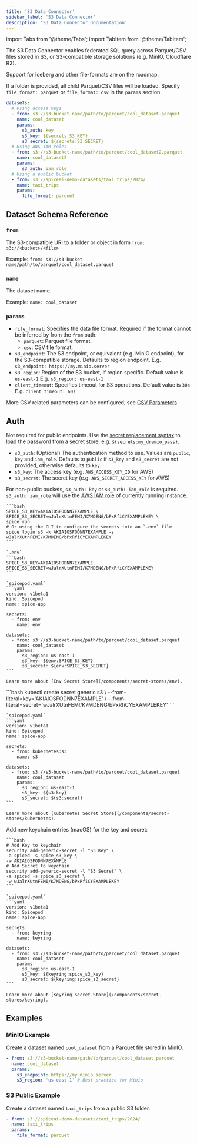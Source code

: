 ```yaml
---
title: 'S3 Data Connector'
sidebar_label: 'S3 Data Connector'
description: 'S3 Data Connector Documentation'
---
```


import Tabs from '@theme/Tabs';
import TabItem from '@theme/TabItem';

The S3 Data Connector enables federated SQL query across Parquet/CSV files stored in S3, or S3-compatible storage solutions (e.g. MinIO, Cloudflare R2).

Support for Iceberg and other file-formats are on the roadmap.

If a folder is provided, all child Parquet/CSV files will be loaded. Specify `file_format: parquet` or `file_format: csv` in the `params` section.

```yaml
datasets:
  # Using access keys
  - from: s3://s3-bucket-name/path/to/parquet/cool_dataset.parquet
    name: cool_dataset
    params:
      s3_auth: key
      s3_key: ${secrets:S3_KEY}
      s3_secret: ${secrets:S3_SECRET}
  # Using AWS IAM roles
  - from: s3://s3-bucket-name/path/to/parquet/cool_dataset2.parquet
    name: cool_dataset2
    params:
      s3_auth: iam_role
  # Using a public bucket
  - from: s3://spiceai-demo-datasets/taxi_trips/2024/
    name: taxi_trips
    params:
      file_format: parquet
```

## Dataset Schema Reference

### `from`

The S3-compatible URI to a folder or object in form `from: s3://<bucket>/<file>`

Example: `from: s3://s3-bucket-name/path/to/parquet/cool_dataset.parquet`

### `name`

The dataset name.

Example: `name: cool_dataset`

### `params`

- `file_format`: Specifies the data file format. Required if the format cannot be inferred by from the `from` path.
  - `parquet`: Parquet file format.
  - `csv`: CSV file format.
- `s3_endpoint`: The S3 endpoint, or equivalent (e.g. MinIO endpoint), for the S3-compatible storage. Defaults to region endpoint. E.g. `s3_endpoint: https://my.minio.server`
- `s3_region`: Region of the S3 bucket, if region specific. Default value is `us-east-1` E.g. `s3_region: us-east-1`
- `client_timeout`: Specifies timeout for S3 operations. Default value is `30s` E.g. `client_timeout: 60s`

More CSV related parameters can be configured, see [CSV Parameters](/reference/file_format.md#csv)

## Auth

Not required for public endpoints. Use the [secret replacement syntax](../secret-stores/index.md) to load the password from a secret store, e.g. `${secrets:my_dremio_pass}`.

- `s3_auth`: (Optional) The authentication method to use. Values are `public`, `key` and `iam_role`. Defaults to `public` if `s3_key` and `s3_secret` are not provided, otherwise defaults to `key`.
- `s3_key`: The access key (e.g. `AWS_ACCESS_KEY_ID` for AWS)
- `s3_secret`: The secret key (e.g. `AWS_SECRET_ACCESS_KEY` for AWS)

For non-public buckets, `s3_auth: key` or `s3_auth: iam_role` is required. `s3_auth: iam_role` will use the [AWS IAM role](https://docs.aws.amazon.com/AWSEC2/latest/UserGuide/iam-roles-for-amazon-ec2.html) of currently running instance.

<Tabs>
  <TabItem value="env" label="Env">

    ```bash
    SPICE_S3_KEY=AKIAIOSFODNN7EXAMPLE \
    SPICE_S3_SECRET=wJalrXUtnFEMI/K7MDENG/bPxRfiCYEXAMPLEKEY \
    spice run
    # Or using the CLI to configure the secrets into an `.env` file
    spice login s3 -k AKIAIOSFODNN7EXAMPLE -s wJalrXUtnFEMI/K7MDENG/bPxRfiCYEXAMPLEKEY
    ```

    `.env`
    ```bash
    SPICE_S3_KEY=AKIAIOSFODNN7EXAMPLE
    SPICE_S3_SECRET=wJalrXUtnFEMI/K7MDENG/bPxRfiCYEXAMPLEKEY
    ```

    `spicepod.yaml`
    ```yaml
    version: v1beta1
    kind: Spicepod
    name: spice-app

    secrets:
      - from: env
        name: env

    datasets:
      - from: s3://s3-bucket-name/path/to/parquet/cool_dataset.parquet
        name: cool_dataset
        params:
          s3_region: us-east-1
          s3_key: ${env:SPICE_S3_KEY}
          s3_secret: ${env:SPICE_S3_SECRET}
    ```

    Learn more about [Env Secret Store](/components/secret-stores/env).

  </TabItem>
  <TabItem value="k8s" label="Kubernetes">
    ```bash
    kubectl create secret generic s3 \
      --from-literal=key='AKIAIOSFODNN7EXAMPLE' \
      --from-literal=secret='wJalrXUtnFEMI/K7MDENG/bPxRfiCYEXAMPLEKEY'
    ```

    `spicepod.yaml`
    ```yaml
    version: v1beta1
    kind: Spicepod
    name: spice-app

    secrets:
      - from: kubernetes:s3
        name: s3

    datasets:
      - from: s3://s3-bucket-name/path/to/parquet/cool_dataset.parquet
        name: cool_dataset
        params:
          s3_region: us-east-1
          s3_key: ${s3:key}
          s3_secret: ${s3:secret}
    ```

    Learn more about [Kubernetes Secret Store](/components/secret-stores/kubernetes).

  </TabItem>
  <TabItem value="keyring" label="Keyring">
    Add new keychain entries (macOS) for the key and secret:

    ```bash
    # Add Key to keychain
    security add-generic-secret -l "S3 Key" \
    -a spiced -s spice_s3_key \
    -w AKIAIOSFODNN7EXAMPLE
    # Add Secret to keychain
    security add-generic-secret -l "S3 Secret" \
    -a spiced -s spice_s3_secret \
    -w wJalrXUtnFEMI/K7MDENG/bPxRfiCYEXAMPLEKEY
    ```

    `spicepod.yaml`
    ```yaml
    version: v1beta1
    kind: Spicepod
    name: spice-app

    secrets:
      - from: keyring
        name: keyring

    datasets:
      - from: s3://s3-bucket-name/path/to/parquet/cool_dataset.parquet
        name: cool_dataset
        params:
          s3_region: us-east-1
          s3_key: ${keyring:spice_s3_key}
          s3_secret: ${keyring:spice_s3_secret}
    ```

    Learn more about [Keyring Secret Store](/components/secret-stores/keyring).

  </TabItem>
</Tabs>

## Examples

### MinIO Example

Create a dataset named `cool_dataset` from a Parquet file stored in MinIO.

```yaml
- from: s3://s3-bucket-name/path/to/parquet/cool_dataset.parquet
  name: cool_dataset
  params:
    s3_endpoint: https://my.minio.server
    s3_region: 'us-east-1' # Best practice for Minio
```

### S3 Public Example

Create a dataset named `taxi_trips` from a public S3 folder.

```yaml
- from: s3://spiceai-demo-datasets/taxi_trips/2024/
  name: taxi_trips
  params:
    file_format: parquet
```
